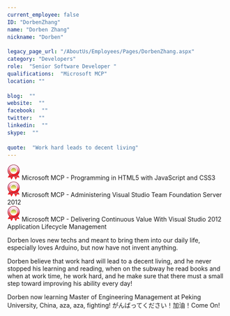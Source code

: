 ```yaml
---
current_employee: false
ID: "DorbenZhang"
name: "Dorben Zhang"
nickname: "Dorben"

legacy_page_url: "/AboutUs/Employees/Pages/DorbenZhang.aspx"
category: "Developers"
role:  "Senior Software Developer "
qualifications:  "Microsoft MCP"
location: ""

blog:  ""
website:  ""
facebook:  ""
twitter:  ""
linkedin:  ""
skype:  ""

quote:  "Work hard leads to decent living"
---
```


![MCPicon.png](./Images/Bio/MCPicon.png) 
Microsoft MCP - Programming in HTML5 with JavaScript and CSS3  
![MCPicon.png](./Images/Bio/MCPicon.png) 
Microsoft MCP - Administering Visual Studio Team Foundation Server 2012  
![MCPicon.png](./Images/Bio/MCPicon.png) 
Microsoft MCP - Delivering Continuous Value With Visual Studio 2012 Application Lifecycle Management  

Dorben loves new techs and meant to bring them into our daily life, especially loves Arduino, but now have not invent anything.

Dorben believe that work hard will lead to a decent living, and he never stopped his learning and reading, when on the subway he read books and when at work time, he work hard, and he make sure that there must a small step toward improving his ability every day!

Dorben now learning Master of Engineering Management at Peking University, China, aza, aza, fighting! がんばってください！加油！Come On!